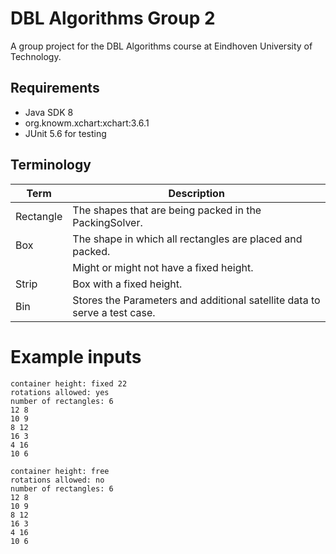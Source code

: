 # DBL Algorithms Group 2

A group project for the DBL Algorithms course at Eindhoven University of Technology.

## Requirements
- Java SDK 8
- org.knowm.xchart:xchart:3.6.1
- JUnit 5.6 for testing

## Terminology
| Term  |  Description |
|---|---|
| Rectangle |  The shapes that are being packed in the PackingSolver. |
| Box | The shape in which all rectangles are placed and packed. 
| | Might or might not have a fixed height. |
| Strip | Box with a fixed height. |
| Bin  | Stores the Parameters and additional satellite data to serve a test case. |

# Example inputs
    container height: fixed 22
    rotations allowed: yes
    number of rectangles: 6
    12 8
    10 9
    8 12
    16 3
    4 16
    10 6
    
    container height: free
    rotations allowed: no
    number of rectangles: 6
    12 8
    10 9
    8 12
    16 3
    4 16
    10 6